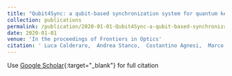 ```yaml
---
title: "Qubit4Sync: a qubit-based synchronization system for quantum key distribution"
collection: publications
permalink: /publication/2020-01-01-Qubit4Sync-a-qubit-based-synchronization-system-for-quantum-key-distribution
date: 2020-01-01
venue: 'In the proceedings of Frontiers in Optics'
citation: ' Luca Calderaro,  Andrea Stanco,  Costantino Agnesi,  Marco Avesani,  Daniele Dequal,  Paolo Villoresi,  Giuseppe Vallone, &quot;Qubit4Sync: a qubit-based synchronization system for quantum key distribution.&quot; In the proceedings of Frontiers in Optics, 2020.'
---
```

Use [Google Scholar](https://scholar.google.com/scholar?q=Qubit4Sync:+a+qubit+based+synchronization+system+for+quantum+key+distribution){:target="_blank"} for full citation